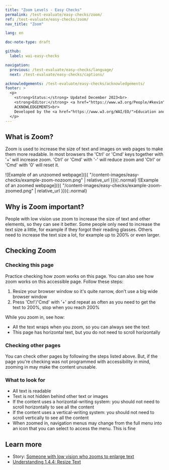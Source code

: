 ```yaml
---
title: "Zoom Levels - Easy Checks"
permalink: /test-evaluate/easy-checks/zoom/
ref: /test-evaluate/easy-checks/zoom/
nav_title: "Zoom"

lang: en

doc-note-type: draft

github:
  label: wai-easy-checks

navigation:
  previous: /test-evaluate/easy-checks/language/
  next: /test-evaluate/easy-checks/captions/

acknowledgements: /test-evaluate/easy-checks/acknowledgements/
footer: >
  <p>
    <strong>Status:</strong> Updated December 2023<br>
    <strong>Editor:</strong> <a href="https://www.w3.org/People/#kevin">Kevin White</a><br>
    ACKNOWLEDGEMENTS<br>
    Developed by the <a href="https://www.w3.org/WAI/EO/">Education and Outreach Working Group (EOWG)</a>. Updated as part of the <a href="https://www.w3.org/WAI/about/projects/wai-coop/">WAI-CooP project</a>, co-funded by the European Commission.
  </p>
---
```


## What is Zoom?

Zoom is used to increase the size of text and images on web pages to make them more readable. In most browsers the 'Ctrl' or 'Cmd' keys together with '+' will increase zoom. 'Ctrl' or 'Cmd' with '-' will reduce zoom and 'Ctrl' or 'Cmd' with '0' will reset it.

![Example of an unzoomed webpage]({{ "/content-images/easy-checks/example-zoom-nozoom.png" | relative_url }}){:.normal}&nbsp;![Example of an zoomed webpage]({{ "/content-images/easy-checks/example-zoom-zoomed.png" | relative_url }}){:.normal}

## Why is Zoom important?

People with low vision use zoom to increase the size of text and other elements, so they can see it better.
Some people only need to increase the text size a little, for example if they forgot their reading glasses. Others need to increase the text size a lot, for example up to 200% or even larger.


## Checking Zoom

### Checking this page

Practice checking how zoom works on this page. You can also see how zoom works on this accessible page. Follow these steps:

1. Resize your browser window so it's quite narrow, don't use a big wide browser window
1. Press 'Ctrl'/'Cmd' with '+' and repeat as often as you need to get the text to 200%, stop when you reach 200%

While you zoom in, see how:

- All the text wraps when you zoom, so you can always see the text
- This page has horizontal text, but you do not need to scroll horizontally

### Checking other pages

You can check other pages by following the steps listed above. But, if the page you're checking was not programmed with accessibility in mind, zooming in may make the content unusable.

### What to look for

* All text is readable
* Text is not hidden behind other text or images
* If the content uses a horizontal-writing system: you should not need to scroll horizontally to see all the content
* If the content uses a vertical-writing system: you should not need to scroll vertically to see all the content
* When zoomed in, navigation menus may change from the full menu into an icon that you can select to access the menu. This is fine

## Learn more

* Story: [Someone with low vision who zooms to enlarge text](https://www.w3.org/WAI/people-use-web/user-stories/#retiree)
* [Understanding 1.4.4: Resize Text](https://www.w3.org/WAI/WCAG22/Understanding/resize-text.html)
